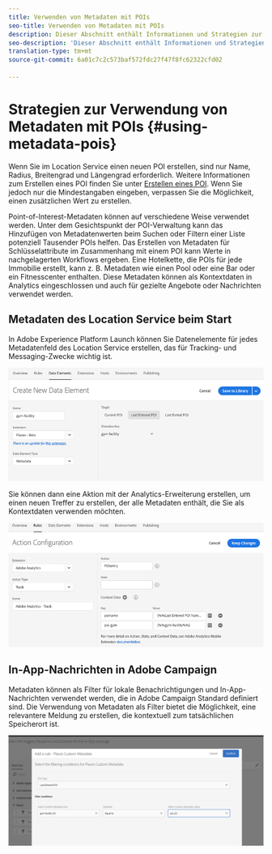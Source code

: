 ```yaml
---
title: Verwenden von Metadaten mit POIs
seo-title: Verwenden von Metadaten mit POIs
description: Dieser Abschnitt enthält Informationen und Strategien zur Verwendung von Metadaten mit POIs.
seo-description: 'Dieser Abschnitt enthält Informationen und Strategien zur Verwendung von Metadaten mit POIs. '
translation-type: tm+mt
source-git-commit: 6a01c7c2c573baf572fdc27f47f8fc62322cfd02

---
```



# Strategien zur Verwendung von Metadaten mit POIs {#using-metadata-pois}

Wenn Sie im Location Service einen neuen POI erstellen, sind nur Name, Radius, Breitengrad und Längengrad erforderlich. Weitere Informationen zum Erstellen eines POI finden Sie unter [Erstellen eines POI](/help/poi-mgmt-ui/create-a-poi-ui.md). Wenn Sie jedoch nur die Mindestangaben eingeben, verpassen Sie die Möglichkeit, einen zusätzlichen Wert zu erstellen.

Point-of-Interest-Metadaten können auf verschiedene Weise verwendet werden. Unter dem Gesichtspunkt der POI-Verwaltung kann das Hinzufügen von Metadatenwerten beim Suchen oder Filtern einer Liste potenziell Tausender POIs helfen. Das Erstellen von Metadaten für Schlüsselattribute im Zusammenhang mit einem POI kann Werte in nachgelagerten Workflows ergeben. Eine Hotelkette, die POIs für jede Immobilie erstellt, kann z. B. Metadaten wie einen Pool oder eine Bar oder ein Fitnesscenter enthalten. Diese Metadaten können als Kontextdaten in Analytics eingeschlossen und auch für gezielte Angebote oder Nachrichten verwendet werden.

## Metadaten des Location Service beim Start

In Adobe Experience Platform Launch können Sie Datenelemente für jedes Metadatenfeld des Location Service erstellen, das für Tracking- und Messaging-Zwecke wichtig ist.

![Datenelement für die Fitnesseinrichtung](/help/assets/gymfacility.png)

Sie können dann eine Aktion mit der Analytics-Erweiterung erstellen, um einen neuen Treffer zu erstellen, der alle Metadaten enthält, die Sie als Kontextdaten verwenden möchten.

![Aktion für die Einrichtung des Fitnessstudios](/help/assets/Analytics-gym.png)

## In-App-Nachrichten in Adobe Campaign

Metadaten können als Filter für lokale Benachrichtigungen und In-App-Nachrichten verwendet werden, die in Adobe Campaign Standard definiert sind. Die Verwendung von Metadaten als Filter bietet die Möglichkeit, eine relevantere Meldung zu erstellen, die kontextuell zum tatsächlichen Speicherort ist.

![Filtern lokaler Benachrichtigungen und In-App-Nachrichten in ACS](/help/assets/ACS_gym_metadata.png)
